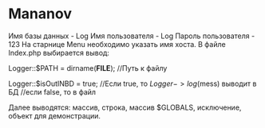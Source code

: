 # Mananov
Имя базы данных - Log
Имя пользователя - Log 
Пароль пользователя - 123
На старнице Menu необходимо указать имя хоста.
В файле Index.php выбирается вывод:

   Logger::$PATH = dirname(__FILE__);   //Путь к файлу

   Logger::$isOutINBD = true;  //Если true, то $Logger->log($mess) выводит в БД
                              //если false, то в файл

Далее выводятся: массив, строка, массив $GLOBALS, исключение, объект для демонстрации.
